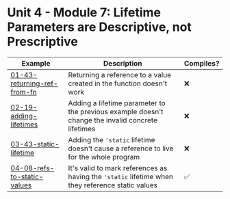# Unit 4 - Module 7: Lifetime Parameters are Descriptive, not Prescriptive

| Example | Description | Compiles? |
|---------|-------------|-----------|
| [01-43-returning-ref-from-fn](01-43-returning-ref-from-fn) | Returning a reference to a value created in the function doesn't work | ❌ |
| [02-19-adding-lifetimes](02-19-adding-lifetimes) | Adding a lifetime parameter to the previous example doesn't change the invalid concrete lifetimes | ❌ |
| [03-43-static-lifetime](03-43-static-lifetime) | Adding the `'static` lifetime doesn't cause a reference to live for the whole program | ❌ |
| [04-08-refs-to-static-values](04-08-refs-to-static-values) | It's valid to mark references as having the `'static` lifetime when they reference static values | ✅ |
